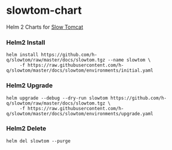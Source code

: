 # slowtom-chart
Helm 2 Charts for <a href="https://hub.docker.com/r/hqasem/slow-tomcat" target="_blank">Slow Tomcat</a>

### Helm2 Install
```
helm install https://github.com/h-q/slowtom/raw/master/docs/slowtom.tgz --name slowtom \
     -f https://raw.githubusercontent.com/h-q/slowtom/master/docs/slowtom/environments/initial.yaml
```

### Helm2 Upgrade
```
helm upgrade --debug --dry-run slowtom https://github.com/h-q/slowtom/raw/master/docs/slowtom.tgz \
     -f https://raw.githubusercontent.com/h-q/slowtom/master/docs/slowtom/environments/upgrade.yaml
```

### Helm2 Delete
```
helm del slowtom --purge
```
